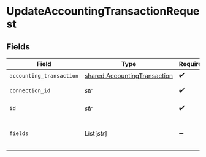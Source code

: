 # UpdateAccountingTransactionRequest


## Fields

| Field                                                                        | Type                                                                         | Required                                                                     | Description                                                                  |
| ---------------------------------------------------------------------------- | ---------------------------------------------------------------------------- | ---------------------------------------------------------------------------- | ---------------------------------------------------------------------------- |
| `accounting_transaction`                                                     | [shared.AccountingTransaction](../../models/shared/accountingtransaction.md) | :heavy_check_mark:                                                           | N/A                                                                          |
| `connection_id`                                                              | *str*                                                                        | :heavy_check_mark:                                                           | ID of the connection                                                         |
| `id`                                                                         | *str*                                                                        | :heavy_check_mark:                                                           | ID of the Transaction                                                        |
| `fields`                                                                     | List[*str*]                                                                  | :heavy_minus_sign:                                                           | Comma-delimited fields to return                                             |